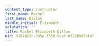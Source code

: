 ```yaml
---
content_type: instructor
first_name: Rachel
last_name: Dillon
middle_initial: Elizabeth
salutation: ''
title: Rachel Elizabeth Dillon
uid: 9187b21c-905e-1588-9eef-bf8209d7af4f
---
```

